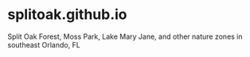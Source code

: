 # splitoak.github.io
Split Oak Forest, Moss Park, Lake Mary Jane, and other nature zones in southeast Orlando, FL
